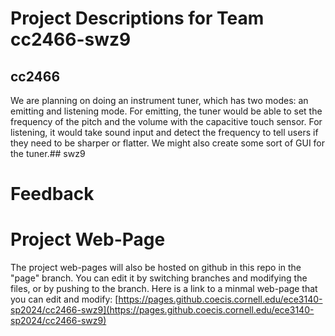 # Project Descriptions for Team cc2466-swz9

## cc2466
We are planning on doing an instrument tuner, which has two modes: an emitting and listening mode. For emitting, the tuner would be able to set the frequency of the pitch and the volume with the capacitive touch sensor. For listening, it would take sound input and detect the frequency to tell users if they need to be sharper or flatter. We might also create some sort of GUI for the tuner.## swz9

# Feedback
# Project Web-Page

The project web-pages will also be hosted on github in this repo in the "page" branch. You can edit it by switching branches and modifying the files, or by pushing to the branch. Here is a link to a minmal web-page that you can edit and modify: [https://pages.github.coecis.cornell.edu/ece3140-sp2024/cc2466-swz9](https://pages.github.coecis.cornell.edu/ece3140-sp2024/cc2466-swz9)
